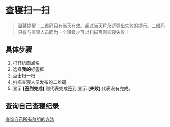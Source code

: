 # 查寝扫一扫

> 温馨提醒：二维码只有当天有效。超过当天将永远弹出失败的提示。二维码只有与查寝人员同为一个班级才可以扫描否则查寝失败！

## 具体步骤
1. 打开杭商点名
2. 选择**我的**标签框
3. 点击扫一扫
4. 扫描查寝人员发布的二维码
5. 显示 **[签到完成]** 则代表完成签到,显示 **[失败]** 代表没有完成。

## 查询自己查寝纪录
[查询自己所有群组的方法](/student/dormitoryRecord.md)
